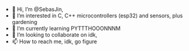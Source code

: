 - 👋 Hi, I’m @SebasJin, 
- 👀 I’m interested in C, C++ microcontrollers (esp32) and sensors, plus gardening
- 🌱 I’m currently learning PYTTTHOOONNNM
- 💞️ I’m looking to collaborate on idk, 
- 📫 How to reach me, idk, go figure

<!---
SebasJin/SebasJin is a ✨ special ✨ repository because its `README.md` (this file) appears on your GitHub profile.
You can click the Preview link to take a look at your changes.
--->
